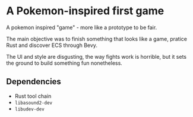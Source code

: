 # A Pokemon-inspired first game

A pokemon inspired "game" - more like a prototype to be fair.

The main objective was to finish something that looks like a game, pratice Rust and discover ECS through Bevy.

The UI and style are disgusting, the way fights work is horrible, but it sets the ground to build something fun nonetheless.

## Dependencies

- Rust tool chain
- `libasound2-dev`
- `libudev-dev`
